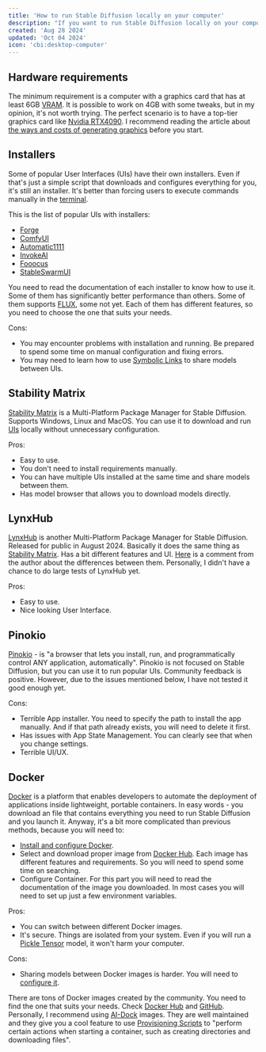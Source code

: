 ```yaml
---
title: 'How to run Stable Diffusion locally on your computer'
description: "If you want to run Stable Diffusion locally on your computer and don't know the best way to do it, this article will help you choose the right method."
created: 'Aug 28 2024'
updated: 'Oct 04 2024'
icon: 'cbi:desktop-computer'
---
```


## Hardware requirements

The minimum requirement is a computer with a graphics card that has at least 6GB
[VRAM](https://en.wikipedia.org/wiki/Video_random-access_memory). It is possible
to work on 4GB with some tweaks, but in my opinion, it's not worth trying. The
perfect scenario is to have a top-tier graphics card like
[Nvidia RTX4090](https://www.nvidia.com/en-us/geforce/graphics-cards/40-series/rtx-4090/).
I recommend reading the article about
[the ways and costs of generating graphics](/the-ways-and-costs-of-generating-graphics-using-stable-diffusion)
before you start.

## Installers

Some of popular User Interfaces (UIs) have their own installers. Even if that's
just a simple script that downloads and configures everything for you, it's
still an installer. It's better than forcing users to execute commands manually
in the [terminal](https://en.wikipedia.org/wiki/Computer_terminal).

This is the list of popular UIs with installers:

- [Forge](https://github.com/lllyasviel/stable-diffusion-webui-forge)
- [ComfyUI](https://github.com/comfyanonymous/ComfyUI)
- [Automatic1111](https://github.com/AUTOMATIC1111/stable-diffusion-webui)
- [InvokeAI](https://github.com/invoke-ai/InvokeAI)
- [Fooocus](https://github.com/lllyasviel/Fooocus)
- [StableSwarmUI](https://github.com/Stability-AI/StableSwarmUI)

You need to read the documentation of each installer to know how to use it. Some
of them has significantly better performance than others. Some of them supports
[FLUX](https://blackforestlabs.ai/), some not yet. Each of them has different
features, so you need to choose the one that suits your needs.

Cons:

- You may encounter problems with installation and running. Be prepared to spend
  some time on manual configuration and fixing errors.
- You may need to learn how to use
  [Symbolic Links](https://en.wikipedia.org/wiki/Symbolic_link) to share models
  between UIs.

## Stability Matrix

[Stability Matrix](https://github.com/LykosAI/StabilityMatrix) is a
Multi-Platform Package Manager for Stable Diffusion. Supports Windows, Linux and
MacOS. You can use it to download and run
[UIs](/how-to-run-stable-diffusion-locally#installers) locally without
unnecessary configuration.

Pros:

- Easy to use.
- You don't need to install requirements manually.
- You can have multiple UIs installed at the same time and share models between
  them.
- Has model browser that allows you to download models directly.

## LynxHub

[LynxHub](https://github.com/KindaBrazy/LynxHub) is another Multi-Platform
Package Manager for Stable Diffusion. Released for public in August 2024.
Basically it does the same thing as
[Stability Matrix](/how-to-run-stable-diffusion-locally#stability-matrix). Has a
bit different features and UI.
[Here](https://www.reddit.com/r/StableDiffusion/comments/1f1ksb9/comment/lk0ft46/?utm_source=share&utm_medium=web3x&utm_name=web3xcss&utm_term=1&utm_content=share_button)
is a comment from the author about the differences between them. Personally, I
didn't have a chance to do large tests of LynxHub yet.

Pros:

- Easy to use.
- Nice looking User Interface.

## Pinokio

[Pinokio](https://pinokio.computer/) - is "a browser that lets you install, run,
and programmatically control ANY application, automatically". Pinokio is not
focused on Stable Diffusion, but you can use it to run popular UIs. Community
feedback is positive. However, due to the issues mentioned below, I have not
tested it good enough yet.

Cons:

- Terrible App installer. You need to specify the path to install the app
  manually. And if that path already exists, you will need to delete it first.
- Has issues with App State Management. You can clearly see that when you change
  settings.
- Terrible UI/UX.

## Docker

[Docker](https://www.docker.com/) is a platform that enables developers to
automate the deployment of applications inside lightweight, portable containers.
In easy words - you download an file that contains everything you need to run
Stable Diffusion and you launch it. Anyway, it's a bit more complicated than
previous methods, because you will need to:

- [Install and configure Docker](https://www.docker.com/get-started/).
- Select and download proper image from [Docker Hub](https://hub.docker.com/).
  Each image has different features and requirements. So you will need to spend
  some time on searching.
- Configure Container. For this part you will need to read the documentation of
  the image you downloaded. In most cases you will need to set up just a few
  environment variables.

Pros:

- You can switch between different Docker images.
- It's secure. Things are isolated from your system. Even if you will run a
  [Pickle Tensor](https://huggingface.co/docs/hub/en/security-pickle#why-is-it-dangerous)
  model, it won't harm your computer.

Cons:

- Sharing models between Docker images is harder. You will need to
  [configure it](https://docs.docker.com/get-started/docker-concepts/running-containers/sharing-local-files/).

There are tons of Docker images created by the community. You need to find the
one that suits your needs. Check
[Docker Hub](https://hub.docker.com/search?q=stable%20diffusion) and
[GitHub](https://github.com/search?q=stable%20diffusion%20docker&type=repositories).
Personally, I recommend using [AI-Dock](https://github.com/ai-dock) images. They
are well maintained and they give you a cool feature to use
[Provisioning Scripts](https://github.com/ai-dock/base-image/wiki/4.0-Running-the-Image#provisioning-script)
to "perform certain actions when starting a container, such as creating
directories and downloading files".
